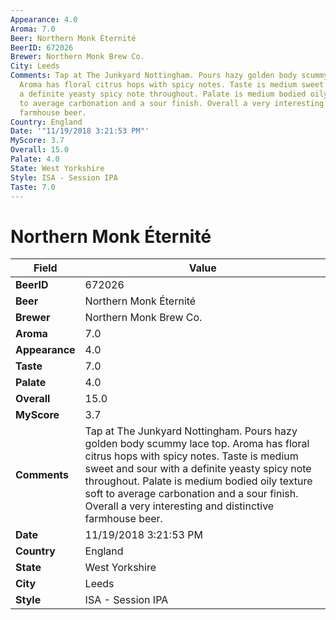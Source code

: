 ```yaml
---
Appearance: 4.0
Aroma: 7.0
Beer: Northern Monk Éternité
BeerID: 672026
Brewer: Northern Monk Brew Co.
City: Leeds
Comments: Tap at The Junkyard Nottingham. Pours hazy golden body scummy lace top.
  Aroma has floral citrus hops with spicy notes. Taste is medium sweet and sour with
  a definite yeasty spicy note throughout. Palate is medium bodied oily texture soft
  to average carbonation and a sour finish. Overall a very interesting and distinctive
  farmhouse beer.
Country: England
Date: '"11/19/2018 3:21:53 PM"'
MyScore: 3.7
Overall: 15.0
Palate: 4.0
State: West Yorkshire
Style: ISA - Session IPA
Taste: 7.0
---
```


# Northern Monk Éternité

| Field         | Value |
|---------------|-------|
| **BeerID** | 672026 |
| **Beer** | Northern Monk Éternité |
| **Brewer** | Northern Monk Brew Co. |
| **Aroma** | 7.0 |
| **Appearance** | 4.0 |
| **Taste** | 7.0 |
| **Palate** | 4.0 |
| **Overall** | 15.0 |
| **MyScore** | 3.7 |
| **Comments** | Tap at The Junkyard Nottingham. Pours hazy golden body scummy lace top. Aroma has floral citrus hops with spicy notes. Taste is medium sweet and sour with a definite yeasty spicy note throughout. Palate is medium bodied oily texture soft to average carbonation and a sour finish. Overall a very interesting and distinctive farmhouse beer. |
| **Date** | 11/19/2018 3:21:53 PM |
| **Country** | England |
| **State** | West Yorkshire |
| **City** | Leeds |
| **Style** | ISA - Session IPA |
